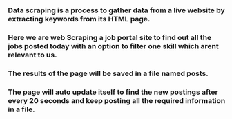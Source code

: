 ### Data scraping is a process to gather data from a live website by extracting keywords from its HTML page. 
### Here we are web Scraping a job portal site to find out all the jobs posted today with an option to filter one skill which arent relevant to us.
### The results of the page will be saved in a file named posts.
### The page will auto update itself to find the new postings after every 20 seconds and keep posting all the required information in a file.
